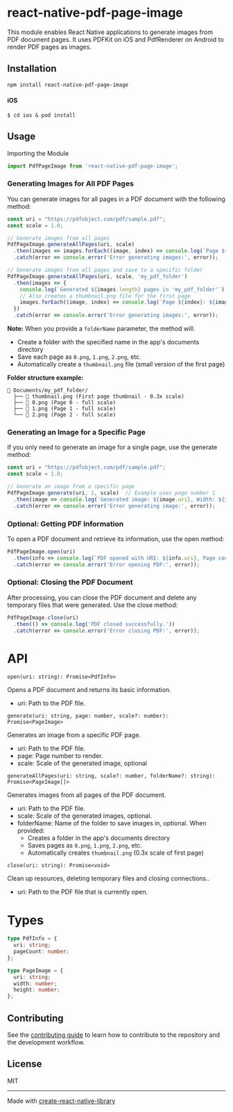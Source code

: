 # react-native-pdf-page-image

This module enables React Native applications to generate images from PDF document pages. It uses PDFKit on iOS and PdfRenderer on Android to render PDF pages as images.

## Installation
```sh
npm install react-native-pdf-page-image
```
#### iOS
`$ cd ios & pod install`

## Usage

Importing the Module
```js
import PdfPageImage from 'react-native-pdf-page-image';
```


### Generating Images for All PDF Pages

You can generate images for all pages in a PDF document with the following method:
```js
const uri = "https://pdfobject.com/pdf/sample.pdf";
const scale = 1.0;

// Generate images from all pages
PdfPageImage.generateAllPages(uri, scale)
  .then(images => images.forEach((image, index) => console.log(`Page ${index+1}: ${image.uri}, Width: ${image.width}, Height: ${image.height}`)))
  .catch(error => console.error('Error generating images:', error));

// Generate images from all pages and save to a specific folder
PdfPageImage.generateAllPages(uri, scale, 'my_pdf_folder')
  .then(images => {
    console.log(`Generated ${images.length} pages in 'my_pdf_folder'`);
    // Also creates a thumbnail.png file for the first page
    images.forEach((image, index) => console.log(`Page ${index}: ${image.uri}`));
  })
  .catch(error => console.error('Error generating images:', error));
```

**Note:** When you provide a `folderName` parameter, the method will:
- Create a folder with the specified name in the app's documents directory
- Save each page as `0.png`, `1.png`, `2.png`, etc.
- Automatically create a `thumbnail.png` file (small version of the first page)

**Folder structure example:**
```
📁 Documents/my_pdf_folder/
  ├── 📄 thumbnail.png (First page thumbnail - 0.3x scale)
  ├── 📄 0.png (Page 0 - full scale)
  ├── 📄 1.png (Page 1 - full scale)
  └── 📄 2.png (Page 2 - full scale)
```


### Generating an Image for a Specific Page

If you only need to generate an image for a single page, use the generate method:
```js
const uri = "https://pdfobject.com/pdf/sample.pdf";
const scale = 1.0;

// Generate an image from a specific page
PdfPageImage.generate(uri, 1, scale)  // Example uses page number 1
  .then(image => console.log(`Generated image: ${image.uri}, Width: ${image.width}, Height: ${image.height}`))
  .catch(error => console.error('Error generating image:', error));
```


### Optional: Getting PDF Information

To open a PDF document and retrieve its information, use the open method:
```js
PdfPageImage.open(uri)
  .then(info => console.log(`PDF opened with URI: ${info.uri}, Page count: ${info.pageCount}`))
  .catch(error => console.error('Error opening PDF:', error));
```


### Optional: Closing the PDF Document

After processing, you can close the PDF document and delete any temporary files that were generated. Use the close method:
```js
PdfPageImage.close(uri)
  .then(() => console.log('PDF closed successfully.'))
  .catch(error => console.error('Error closing PDF:', error));
```

# API

`open(uri: string): Promise<PdfInfo>`

  Opens a PDF document and returns its basic information.
  - uri: Path to the PDF file.

`generate(uri: string, page: number, scale?: number): Promise<PageImage>`

  Generates an image from a specific PDF page.
  - uri: Path to the PDF file.
  - page: Page number to render.
  - scale: Scale of the generated image, optional

`generateAllPages(uri: string, scale?: number, folderName?: string): Promise<PageImage[]>`

  Generates images from all pages of the PDF document.
  - uri: Path to the PDF file.
  - scale: Scale of the generated images, optional.
  - folderName: Name of the folder to save images in, optional. When provided:
    - Creates a folder in the app's documents directory
    - Saves pages as `0.png`, `1.png`, `2.png`, etc.
    - Automatically creates `thumbnail.png` (0.3x scale of first page)

`close(uri: string): Promise<void>`

  Clean up resources, deleting temporary files and closing connections..
  - uri: Path to the PDF file that is currently open.

# Types

```typescript
type PdfInfo = {
  uri: string;
  pageCount: number;
};

type PageImage = {
  uri: string;
  width: number;
  height: number;
};
```

## Contributing

See the [contributing guide](CONTRIBUTING.md) to learn how to contribute to the repository and the development workflow.

## License

MIT

---

Made with [create-react-native-library](https://github.com/callstack/react-native-builder-bob)
